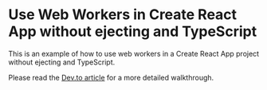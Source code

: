 # Use Web Workers in Create React App without ejecting and TypeScript

This is an example of how to use web workers in a Create React App project without ejecting and TypeScript.

Please read the [Dev.to article](https://dev.to/cchanxzy/use-web-workers-in-create-react-app-without-ejecting-and-typescript-2ap5) for a more detailed walkthrough.

